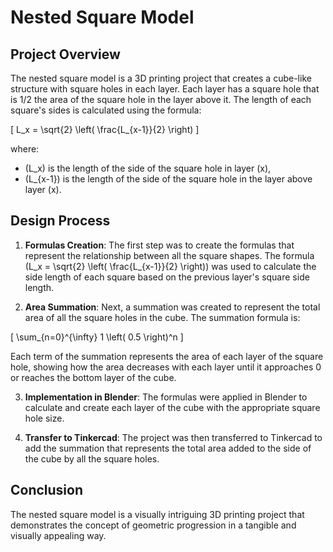 # Nested Square Model

## Project Overview

The nested square model is a 3D printing project that creates a cube-like structure with square holes in each layer. Each layer has a square hole that is 1/2 the area of the square hole in the layer above it. The length of each square's sides is calculated using the formula:

\[ L_x = \sqrt{2} \left( \frac{L_{x-1}}{2} \right) \]

where:
- \(L_x\) is the length of the side of the square hole in layer \(x\),
- \(L_{x-1}\) is the length of the side of the square hole in the layer above layer \(x\).

## Design Process

1. **Formulas Creation**: The first step was to create the formulas that represent the relationship between all the square shapes. The formula \(L_x = \sqrt{2} \left( \frac{L_{x-1}}{2} \right)\) was used to calculate the side length of each square based on the previous layer's square side length.

2. **Area Summation**: Next, a summation was created to represent the total area of all the square holes in the cube. The summation formula is:

\[ \sum_{n=0}^{\infty} 1 \left( 0.5 \right)^n \]

Each term of the summation represents the area of each layer of the square hole, showing how the area decreases with each layer until it approaches 0 or reaches the bottom layer of the cube.

3. **Implementation in Blender**: The formulas were applied in Blender to calculate and create each layer of the cube with the appropriate square hole size.

4. **Transfer to Tinkercad**: The project was then transferred to Tinkercad to add the summation that represents the total area added to the side of the cube by all the square holes.

## Conclusion

The nested square model is a visually intriguing 3D printing project that demonstrates the concept of geometric progression in a tangible and visually appealing way.
